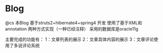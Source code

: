 # Blog
@cs
本Blog 基于struts2+hibernate4+spring4 开发
使用了基于XML和annotation 两种方式实现（一种已经注释）
采用的数据库是oracle11g


主要完成的功能有：
1：文章列表的展示
2：文章具体内容的展示
3：文章评论使用了多说评论系统
